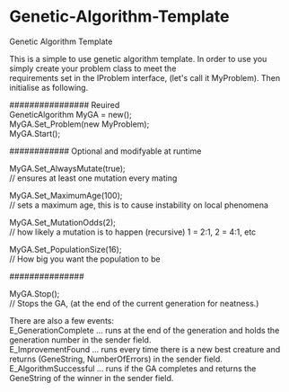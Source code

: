 # Genetic-Algorithm-Template  
Genetic Algorithm Template  

This is a simple to use genetic algorithm template. In order to use you simply create your problem class to meet the   
requirements set in the IProblem interface, (let's call it MyProblem). Then initialise as following.  

################ Reuired  
GeneticAlgorithm MyGA = new();    
MyGA.Set_Problem(new MyProblem);  
MyGA.Start();  
  
  
############ Optional and modifyable at runtime  

MyGA.Set_AlwaysMutate(true);  
// ensures at least one mutation every mating  

MyGA.Set_MaximumAge(100);  
// sets a maximum age, this is to cause instability on local phenomena  

MyGA.Set_MutationOdds(2);  
// how likely a mutation is to happen (recursive) 1 = 2:1, 2 = 4:1, etc  

MyGA.Set_PopulationSize(16);  
// How big you want the population to be  

  
###############


MyGA.Stop();  
// Stops the GA, (at the end of the current generation for neatness.)


There are also a few events:  
E_GenerationComplete ... runs at the end of the generation and holds the generation number in the sender field.  
E_ImprovementFound ... runs every time there is a new best creature and returns (GeneString, NumberOfErrors) in the sender field.  
E_AlgorithmSuccessful ... runs if the GA completes and returns the GeneString of the winner in the sender field.
